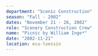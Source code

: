 ```yaml
---
department: "Scenic Construction"
season: "Fall - 2002"
dates: "November 21 - 26, 2002"
role: "Scenery Construction Crew"
name: "Picnic by William Inge*"
date: "2002-11-21"
location: ecu-loessin
---
```

